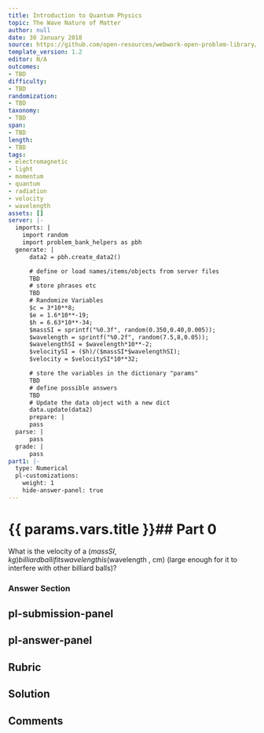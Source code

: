 ```yaml
---
title: Introduction to Quantum Physics
topic: The Wave Nature of Matter
author: null
date: 30 January 2018
source: https://github.com/open-resources/webwork-open-problem-library/tree/master/Contrib/BrockPhysics/College_Physics_Urone/29.Introduction_to_Quantum_Physics/29-06.The_Wave_Nature_of_Matter/NU_U17_29_06_004.pg
template_version: 1.2
editor: N/A
outcomes:
- TBD
difficulty:
- TBD
randomization:
- TBD
taxonomy:
- TBD
span:
- TBD
length:
- TBD
tags:
- electromagnetic
- light
- momentum
- quantum
- radiation
- velocity
- wavelength
assets: []
server: |-
  imports: |
    import random
    import problem_bank_helpers as pbh
  generate: |
      data2 = pbh.create_data2()

      # define or load names/items/objects from server files
      TBD
      # store phrases etc
      TBD
      # Randomize Variables
      $c = 3*10**8;
      $e = 1.6*10**-19;
      $h = 6.63*10**-34;
      $massSI = sprintf("%0.3f", random(0.350,0.40,0.005));
      $wavelength = sprintf("%0.2f", random(7.5,8,0.05));
      $wavelengthSI = $wavelength*10**-2;
      $velocitySI = ($h)/($massSI*$wavelengthSI);
      $velocity = $velocitySI*10**32;

      # store the variables in the dictionary "params"
      TBD
      # define possible answers
      TBD
      # Update the data object with a new dict
      data.update(data2)
      prepare: |
      pass
  parse: |
      pass
  grade: |
      pass
part1: |-
  type: Numerical
  pl-customizations:
    weight: 1
    hide-answer-panel: true
---
```


# {{ params.vars.title }}## Part 0 
What is the velocity of a ($massSI , kg)  billiard ball if its wavelength is ($wavelength , cm) (large enough for it to interfere with other billiard balls)? 


### Answer Section 


## pl-submission-panel 


## pl-answer-panel 


## Rubric 


## Solution 


## Comments 


